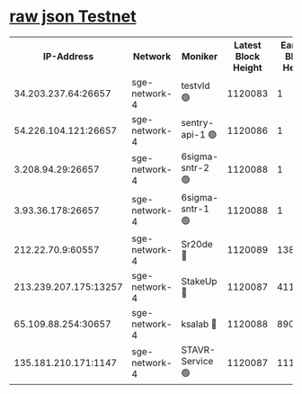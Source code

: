 
[raw json Testnet](https://rpc-check.sget.stavr.tech/sget/rpc-sget-result.json)
=


<table><tr><th>IP-Address</th><th>Network</th><th>Moniker</th><th>Latest Block Height</th><th>Earliest Block Height</th><th>Catching Up</th><th>Tx Index</th><th>Voting Power</th><th>Scan Time</th></tr><tr><td>34.203.237.64:26657</td><td>sge-network-4</td><td>testvld 🟢</td><td>1120083</td><td>1</td><td>False</td><td>on</td><td>0</td><td>2024-01-15T21:51:57.507161040UTC</td></tr><tr><td>54.226.104.121:26657</td><td>sge-network-4</td><td>sentry-api-1 🟢</td><td>1120086</td><td>1</td><td>False</td><td>on</td><td>0</td><td>2024-01-15T21:52:12.505324131UTC</td></tr><tr><td>3.208.94.29:26657</td><td>sge-network-4</td><td>6sigma-sntr-2 🟢</td><td>1120088</td><td>1</td><td>False</td><td>on</td><td>0</td><td>2024-01-15T21:52:21.962889267UTC</td></tr><tr><td>3.93.36.178:26657</td><td>sge-network-4</td><td>6sigma-sntr-1 🟢</td><td>1120088</td><td>1</td><td>False</td><td>on</td><td>0</td><td>2024-01-15T21:52:24.652548260UTC</td></tr><tr><td>212.22.70.9:60557</td><td>sge-network-4</td><td>Sr20de 🔴</td><td>1120089</td><td>138001</td><td>False</td><td>on</td><td>104</td><td>2024-01-15T21:52:27.511181832UTC</td></tr><tr><td>213.239.207.175:13257</td><td>sge-network-4</td><td>StakeUp 🔴</td><td>1120087</td><td>411001</td><td>False</td><td>off</td><td>100</td><td>2024-01-15T21:52:20.989683759UTC</td></tr><tr><td>65.109.88.254:30657</td><td>sge-network-4</td><td>ksalab 🔴</td><td>1120088</td><td>890001</td><td>False</td><td>off</td><td>938</td><td>2024-01-15T21:52:24.996219968UTC</td></tr><tr><td>135.181.210.171:1147</td><td>sge-network-4</td><td>STAVR-Service 🟢</td><td>1120087</td><td>1117001</td><td>False</td><td>on</td><td>0</td><td>2024-01-15T21:52:21.360555965UTC</td></tr></table>
